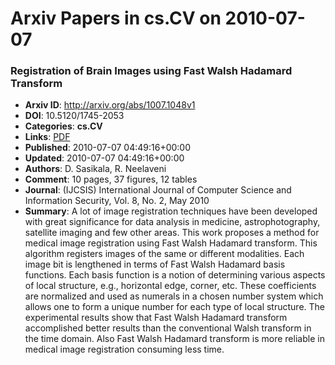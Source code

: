 # Arxiv Papers in cs.CV on 2010-07-07
### Registration of Brain Images using Fast Walsh Hadamard Transform
- **Arxiv ID**: http://arxiv.org/abs/1007.1048v1
- **DOI**: 10.5120/1745-2053
- **Categories**: **cs.CV**
- **Links**: [PDF](http://arxiv.org/pdf/1007.1048v1)
- **Published**: 2010-07-07 04:49:16+00:00
- **Updated**: 2010-07-07 04:49:16+00:00
- **Authors**: D. Sasikala, R. Neelaveni
- **Comment**: 10 pages, 37 figures, 12 tables
- **Journal**: (IJCSIS) International Journal of Computer Science and Information
  Security, Vol. 8, No. 2, May 2010
- **Summary**: A lot of image registration techniques have been developed with great significance for data analysis in medicine, astrophotography, satellite imaging and few other areas. This work proposes a method for medical image registration using Fast Walsh Hadamard transform. This algorithm registers images of the same or different modalities. Each image bit is lengthened in terms of Fast Walsh Hadamard basis functions. Each basis function is a notion of determining various aspects of local structure, e.g., horizontal edge, corner, etc. These coefficients are normalized and used as numerals in a chosen number system which allows one to form a unique number for each type of local structure. The experimental results show that Fast Walsh Hadamard transform accomplished better results than the conventional Walsh transform in the time domain. Also Fast Walsh Hadamard transform is more reliable in medical image registration consuming less time.



